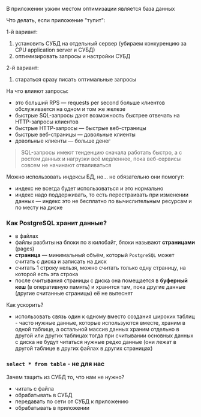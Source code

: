
В приложении узким местом оптимизации является база данных

Что делать, если приложение "тупит":

1-й вариант:
1. установить СУБД на отдельный сервер (убираем конкуренцию за CPU application server и СУБД)
2. оптимизировать запросы и настройки СУБД

2-й вариант:
1. стараться сразу писать оптимальные запросы

На что влияют запросы:
- это больший RPS — requests per second больше клиентов обслуживается на одном и том же железе
- быстрые SQL-запросы дают возможность быстрее отвечать на НТТР-запросы клиентов
- быстрые НТТР-запросы — быстрые веб-страницы 
- быстрые веб-страницы — довольные клиенты 
- довольные клиенты — больше денег

> SQL-запросы имеют тенденцию сначала работать быстро, а с ростом данных и нагрузки всё медленнее, пока веб-сервисы совсем не начинают отваливаться

Можно использовать индексы БД, но... не обязательно они помогут:
- индекс не всегда будет использоваться и это нормально
- индекс надо поддерживать, то есть перестраивать при изменении данных — индекс это не бесплатно по вычислительным ресурсам и по месту на диске

### Как PostgreSQL хранит данные?
- в файлах
- файлы разбиты на блоки по `8` килобайт, блоки называют **страницами** (pages)
- **страница** — минимальный объём, который `PostgreSQL` может считать с диска и записать на диск
- считать 1 строку нельзя, можно считать только одну страницу, на которой есть эта строка
- после считывания страницы с диска она помещается в **буферный кеш** (в оперативную память) и хранится там, пока другие данные (другие считанные страницы) её не вытеснят

Как ускорить?

- использовать связь один к одному вместо создания широких таблиц - часто нужные данные, которые используются вместе, храним в одной таблице, а остальной массив данных храним отдельно в другой или других таблицах тогда при считывании основных данных с диска не будут читаться нужные редко данные (они лежат в другой таблице в других файлах в других страницах)

### `select * from table`  - не для нас

Зачем тащить из СУБД то, что нам не нужно? 
- читать с файла 
- обрабатывать в СУБД 
- передавать по сети от СУБД к приложению
- обрабатывать в приложении

